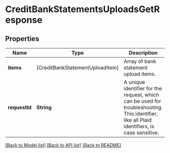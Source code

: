 # CreditBankStatementsUploadsGetResponse

## Properties
Name | Type | Description | Notes
------------ | ------------- | ------------- | -------------
**items** | [CreditBankStatementUploadItem] | Array of bank statement upload items. | 
**requestId** | **String** | A unique identifier for the request, which can be used for troubleshooting. This identifier, like all Plaid identifiers, is case sensitive. | 

[[Back to Model list]](../README.md#documentation-for-models) [[Back to API list]](../README.md#documentation-for-api-endpoints) [[Back to README]](../README.md)


